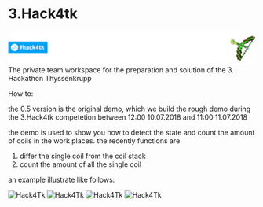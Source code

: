 # 3.Hack4tk
![Hack4Tk](Bases/Hack4Tk.png) 
The private team workspace for the preparation and solution of the 3. Hackathon Thyssenkrupp

How to:

the 0.5 version is the original demo, which we build the rough demo during the 3.Hack4tk competetion between 12:00 10.07.2018 and 11:00 11.07.2018

the demo is used to show you how to detect the state and count the amount of coils in the work places. the recently functions are 

1. differ the single coil from the coil stack
2. count the amount of all the single coil 

an example illustrate like follows:

![Hack4Tk](0.5_Ver_DronedetectorDemo/1.png) 
![Hack4Tk](0.5_Ver_DronedetectorDemo/2.png) 
![Hack4Tk](0.5_Ver_DronedetectorDemo/3.png) 
![Hack4Tk](0.5_Ver_DronedetectorDemo/4.png) 
